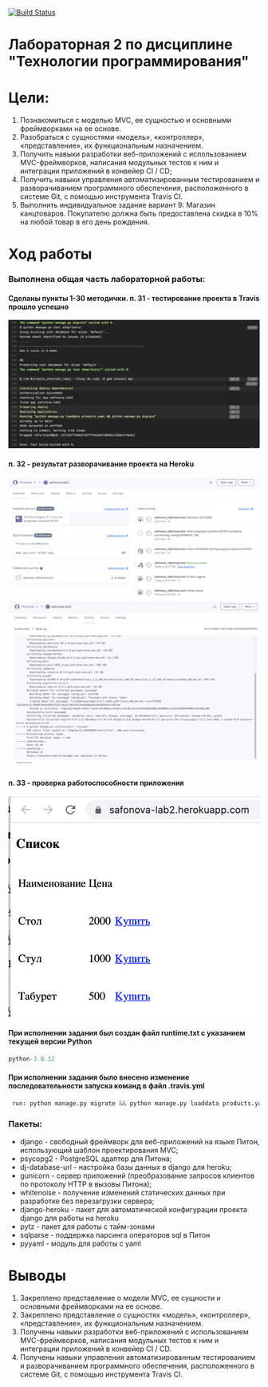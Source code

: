 [![Build Status](https://app.travis-ci.com/ElenaSafonova/PTLab2.svg?branch=master)](https://app.travis-ci.com/ElenaSafonova/PTLab2)
# Лабораторная 2 по дисциплине "Технологии программирования"
# Цели:
1. Познакомиться c моделью MVC, ее сущностью и основными фреймворками на ее основе.
2. Разобраться с сущностями «модель», «контроллер», «представление», их функциональным
назначением.
3. Получить навыки разработки веб-приложений с использованием MVC-фреймворков, написания
модульных тестов к ним и интеграции приложений в конвейер CI / CD;
4. Получить навыки управления автоматизированным тестированием и разворачиванием
программного обеспечения, расположенного в системе Git, с помощью инструмента Travis CI.
5. Выполнить индивидуальное задание вариант 9: Магазин канцтоваров. Покупателю должна быть предоставлена скидка в 10% на любой товар в его день рождения.
# Ход работы
### Выполнена общая часть лабораторной работы:
#### Сделаны пункты 1-30 методички. п. 31 - тестирование проекта в Travis прошло успешно
![travis](/reports/travis.png)
#### п. 32 - результат разворачивание проекта на Heroku
![heroku](/reports/heroku.png)
![log](/reports/log.png)
#### п. 33 - проверка работоспособности приложения
![app](/reports/app.png)
#### При исполнении задания был создан файл runtime.txt с указанием текущей версии Python 
```python
python-3.8.12
```
#### При исполнении задания было внесено изменение последовательности запуска команд в файл .travis.yml 
```python
 run: python manage.py migrate && python manage.py loaddata products.yaml 
```
### Пакеты:
- django - свободный фреймворк для веб-приложений на языке Питон, использующий шаблон проектирования MVC;
- psycopg2 -  PostgreSQL адаптер для Питона;
- dj-database-url - настройка базы данных в django для heroku;
- gunicorn - сервер приложений (преобразование запросов клиентов по протоколу HTTP в вызовы Питона);
- whitenoise - получение изменений статических данных при разработке без перезагрузки сервера;
- django-heroku - пакет для автоматической конфигурации проекта django для работы на heroku
- pytz - пакет для работы с тайм-зонами
- sqlparse - поддержка парсинга операторов sql в Питон
- pyyaml - модуль для работы с yaml
# Выводы
1. Закреплено представление о модели MVC, ее сущности и основными фреймворками на ее основе.
2. Закреплено представление о сущностях «модель», «контроллер», «представление», их функциональным назначением.
3. Получены навыки разработки веб-приложений с использованием MVC-фреймворков, написания модульных тестов к ним и интеграции приложений в конвейер CI / CD.
4. Получены навыки управления автоматизированным тестированием и разворачиванием
программного обеспечения, расположенного в системе Git, с помощью инструмента Travis CI.

